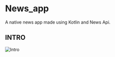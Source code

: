 # News_app
A native news app made using Kotlin and News Api.

## INTRO 
![Intro](https://github.com/sumitbehera1508/Chatting_app/blob/main/Screenshots/intro.jpg "Intro")